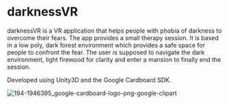 # darknessVR
darknessVR is a VR application that helps people with phobia of darkness to overcome their fears. 
The app provides a small therapy session. It is based in a low poly, dark forest environment which 
provides a safe space for people to confront the fear. The user is supposed to navigate the dark
environment, light firewood for clarity and enter a mansion to finally end the session. 

Developed using Unity3D and the Google Cardboard SDK.

![194-1946395_google-cardboard-logo-png-google-clipart](https://user-images.githubusercontent.com/47893192/154214203-4a9deb08-bea2-4f5d-974b-987f7a4420c4.png)


